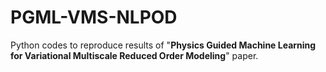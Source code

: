 # PGML-VMS-NLPOD
Python codes to reproduce results of "**Physics Guided Machine Learning for Variational Multiscale Reduced Order Modeling**" paper.

